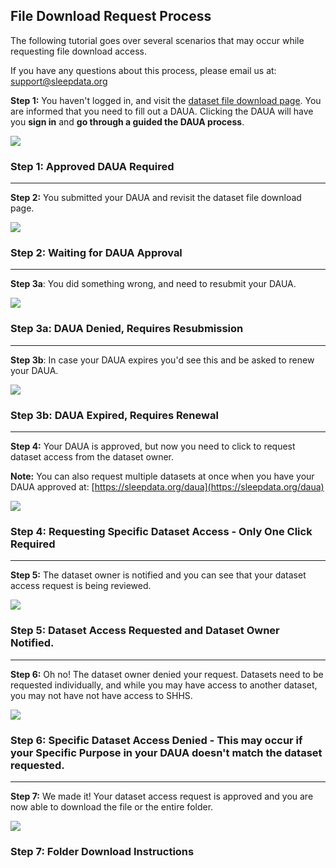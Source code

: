 ## File Download Request Process

The following tutorial goes over several scenarios that may occur while requesting file download access.

If you have any questions about this process, please email us at: [support@sleepdata.org](mailto:support@sleepdata.org)

**Step 1:** You haven't logged in, and visit the [dataset file download page](https://sleepdata.org/datasets/shhs/files/datasets). You are informed that you need to fill out a DAUA. Clicking the DAUA will have you <b>sign in</b> and <b>go through a guided the DAUA process</b>.

<div class="panel panel-default">
  <div class="panel-body">
  <a href=":images_path:/tutorials/nsrr-file-access-01.png?inline=1">
    <img src=":images_path:/tutorials/nsrr-file-access-01.png">
  </a>
  </div>
  <div class="panel-footer">
    <h3 class="panel-title">Step 1: Approved DAUA Required</h3>
  </div>
</div>

<hr class="soften" />

**Step 2:** You submitted your DAUA and revisit the dataset file download page.

<div class="panel panel-default">
  <div class="panel-body">
  <a href=":images_path:/tutorials/nsrr-file-access-02.png?inline=1">
    <img src=":images_path:/tutorials/nsrr-file-access-02.png">
  </a>
  </div>
  <div class="panel-footer">
    <h3 class="panel-title">Step 2: Waiting for DAUA Approval</h3>
  </div>
</div>

<hr class="soften" />

**Step 3a**: You did something wrong, and need to resubmit your DAUA.

<div class="panel panel-default">
  <div class="panel-body">
  <a href=":images_path:/tutorials/nsrr-file-access-03.png?inline=1">
    <img src=":images_path:/tutorials/nsrr-file-access-03.png">
  </a>
  </div>
  <div class="panel-footer">
    <h3 class="panel-title">Step 3a: DAUA Denied, Requires Resubmission</h3>
  </div>
</div>

<hr class="soften" />

**Step 3b**: In case your DAUA expires you'd see this and be asked to renew your DAUA.


<div class="panel panel-default">
  <div class="panel-body">
  <a href=":images_path:/tutorials/nsrr-file-access-04.png?inline=1">
    <img src=":images_path:/tutorials/nsrr-file-access-04.png">
  </a>
  </div>
  <div class="panel-footer">
    <h3 class="panel-title">Step 3b: DAUA Expired, Requires Renewal</h3>
  </div>
</div>

<hr class="soften" />

**Step 4:** Your DAUA is approved, but now you need to click to request dataset access from the dataset owner.

<b>Note:</b> You can also request multiple datasets at once when you have your DAUA approved at: [https://sleepdata.org/daua](https://sleepdata.org/daua)

<div class="panel panel-default">
  <div class="panel-body">
  <a href=":images_path:/tutorials/nsrr-file-access-05.png?inline=1">
    <img src=":images_path:/tutorials/nsrr-file-access-05.png">
  </a>
  </div>
  <div class="panel-footer">
    <h3 class="panel-title">Step 4: Requesting Specific Dataset Access - Only One Click Required</h3>
  </div>
</div>

<hr class="soften" />

**Step 5:** The dataset owner is notified and you can see that your dataset access request is being reviewed.

<div class="panel panel-default">
  <div class="panel-body">
  <a href=":images_path:/tutorials/nsrr-file-access-06.png?inline=1">
    <img src=":images_path:/tutorials/nsrr-file-access-06.png">
  </a>
  </div>
  <div class="panel-footer">
    <h3 class="panel-title">Step 5: Dataset Access Requested and Dataset Owner Notified.</h3>
  </div>
</div>

<hr class="soften" />

**Step 6:** Oh no! The dataset owner denied your request. Datasets need to be requested individually, and while you may have access to another dataset, you may not have not have access to SHHS.
<div class="panel panel-default">
  <div class="panel-body">
  <a href=":images_path:/tutorials/nsrr-file-access-07.png?inline=1">
    <img src=":images_path:/tutorials/nsrr-file-access-07.png">
  </a>
  </div>
  <div class="panel-footer">
    <h3 class="panel-title">Step 6: Specific Dataset Access Denied - This may occur if your <b>Specific Purpose</b> in your DAUA doesn't match the dataset requested.</h3>
  </div>
</div>

<hr class="soften" />

**Step 7:** We made it! Your dataset access request is approved and you are now able to download the file or the entire folder.

<div class="panel panel-default">
  <div class="panel-body">
  <a href=":images_path:/tutorials/nsrr-file-access-08.png?inline=1">
    <img src=":images_path:/tutorials/nsrr-file-access-08.png">
  </a>
  </div>
  <div class="panel-footer">
    <h3 class="panel-title">Step 7: Folder Download Instructions</h3>
  </div>
</div>
